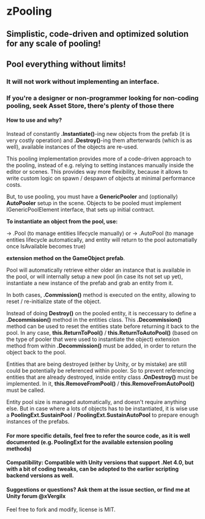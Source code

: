 #                             zPooling

## Simplistic, code-driven and optimized solution for any scale of pooling! 
## Pool everything without limits!

### It will not work without implementing an interface. 
### If you're a designer or non-programmer looking for non-coding pooling, seek Asset Store, there's plenty of those there

#### How to use and why?
   Instead of constantly **.Instantiate()**-ing new objects from the prefab (it is very costly operation) and **.Destroy()**-ing them afterterwards (which is as well), available instances of the objects are re-used.
   
   This pooling implementation provides more of a code-driven approach to the pooling, instead of e.g. relying to setting instances manually inside the editor or scenes. This provides way more flexibility, because it allows to write custom logic on spawn / despawn of objects at minimal performance costs.

But, to use pooling, you must have a **GenericPooler** and (optionally) **AutoPooler** setup in the scene.
Objects to be pooled must implement IGenericPoolElement interface, that sets up initial contract.
          
**To instantiate an object from the pool, use:**

   → .Pool<T> (to manage entities lifecycle manually) 
      or
   → .AutoPool<T> (to manage entities lifecycle automatically, and entity will return to the pool automatially once IsAvailable becomes true)
     
   **extension method on the GameObject prefab**. 

Pool will automatically retrieve either older an instance that is available in the pool, or will internally setup a new pool (in case its not set up yet),
instantiate a new instance of the prefab and grab an entity from it.

In both cases, **.Commission()** method is executed on the entity, allowing to reset / re-initialize state of the object.
       
Instead of doing **Destroy()** on the pooled entity, it is neccessary to define a **.Decommission()** method in the entities class. This **.Decommission()** method can be used to reset the entities state
before returning it back to the pool. In any case, **this.ReturnToPool()** / **this.ReturnToAutoPool()** (based on the type of pooler that were used to instantiate the object) extension method from
within **.Decommission()** must be added, in order to return the object back to the pool.

Entities that are being destroyed (either by Unity, or by mistake) are still could be potentially be referenced within pooler. So to prevent referencing entities that are already destroyed, inside 
entity class **.OnDestroy()** must be implemented. In it, **this.RemoveFromPool()** / **this.RemoveFromAutoPool()** must be called.

Entity pool size is managed automatically, and doesn't require anything else. But in case where a lots of objects has to be instantiated, it is wise use a **PoolingExt.SustainPool** / **PoolingExt.SustainAutoPool**
to prepare enough instances of the prefabs.

#### For more specific details, feel free to refer the source code, as it is well documented (e.g. PoolingExt for the available extension pooling methods)
		
#### Compatibility: Compatible with Unity versions that support .Net 4.0, but with a bit of coding tweaks, can be adopted to the earlier scripting backend versions as well.

#### Suggestions or questions? Ask them at the issue section, or find me at Unity forum @xVergilx
Feel free to fork and modify, license is MIT.
